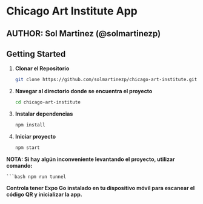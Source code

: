 # Chicago Art Institute App

## AUTHOR: Sol Martinez (@solmartinezp)

## Getting Started

1. **Clonar el Repositorio**

   ```bash
   git clone https://github.com/solmartinezp/chicago-art-institute.git

2. **Navegar al directorio donde se encuentra el proyecto**

   ```bash
   cd chicago-art-institute

3. **Instalar dependencias**

    ```bash
   npm install 

4. **Iniciar proyecto**
    
    ```bash
   npm start

**NOTA: Si hay algún inconveniente levantando el proyecto, utilizar comando:**
    
    ```bash npm run tunnel

**Controla tener Expo Go instalado en tu dispositivo móvil para escanear el código QR y inicializar la app.**
